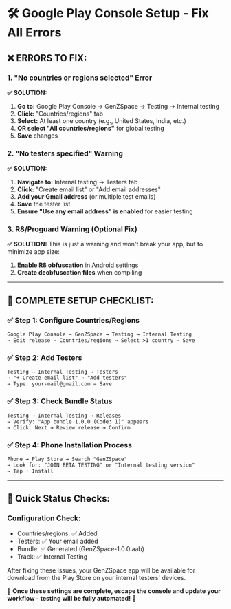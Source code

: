 # 🛠️ Google Play Console Setup - Fix All Errors

## ❌ **ERRORS TO FIX:**

### **1. "No countries or regions selected" Error**
**✅ SOLUTION:**
1. **Go to:** Google Play Console → GenZSpace → Testing → Internal testing
2. **Click:** "Countries/regions" tab
3. **Select:** At least one country (e.g., United States, India, etc.)
4. **OR select "All countries/regions"** for global testing
5. **Save** changes

### **2. "No testers specified" Warning**
**✅ SOLUTION:**
1. **Navigate to:** Internal testing → Testers tab
2. **Click:** "Create email list" or "Add email addresses"
3. **Add your Gmail address** (or multiple test emails)
4. **Save** the tester list
5. **Ensure "Use any email address" is enabled** for easier testing

### **3. R8/Proguard Warning (Optional Fix)**
**✅ SOLUTION:**
This is just a warning and won't break your app, but to minimize app size:
1. **Enable R8 obfuscation** in Android settings
2. **Create deobfuscation files** when compiling

---

## 📱 **COMPLETE SETUP CHECKLIST:**

### ✅ **Step 1: Configure Countries/Regions**
```
Google Play Console → GenZSpace → Testing → Internal Testing
→ Edit release → Countries/regions → Select >1 country → Save
```

### ✅ **Step 2: Add Testers**
```
Testing → Internal Testing → Testers 
→ "+ Create email list" → "Add testers" 
→ Type: your-mail@gmail.com → Save
```

### ✅ **Step 3: Check Bundle Status**
```
Testing → Internal Testing → Releases
→ Verify: "App bundle 1.0.0 (Code: 1)" appears
→ Click: Next → Review release → Confirm
```

### ✅ **Step 4: Phone Installation Process**
```
Phone → Play Store → Search "GenZSpace" 
→ Look for: "JOIN BETA TESTING" or "Internal testing version"
→ Tap + Install
```

---

## 🔧 **Quick Status Checks:**

### **Configuration Check:**
- Countries/regions: ✅ Added
- Testers: ✅ Your email added  
- Bundle: ✅ Generated (GenZSpace-1.0.0.aab)
- Track: ✅ Internal Testing

After fixing these issues, your GenZSpace app will be available for download from the Play Store on your internal testers' devices.

**🎉 Once these settings are complete, escape the console and update your workflow - testing will be fully automated! 🚀**
